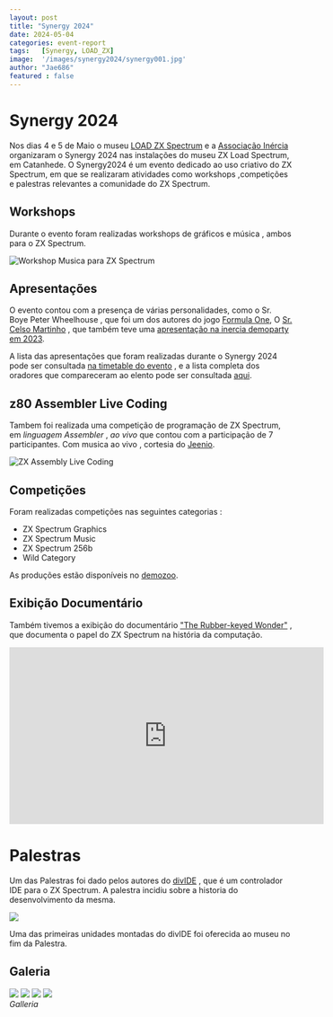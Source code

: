 ```yaml
---
layout: post
title: "Synergy 2024"
date: 2024-05-04
categories: event-report
tags:   [Synergy, LOAD_ZX]
image:  '/images/synergy2024/synergy001.jpg'
author: "Jae686"
featured : false
---
```


# Synergy 2024

Nos dias 4 e 5 de Maio o museu [LOAD ZX Spectrum](https://loadzx.com/) e a [Associação Inércia](https://inercia.pt) organizaram o Synergy 2024  nas instalações do museu ZX Load Spectrum, em Catanhede.
O Synergy2024 é um evento dedicado ao uso criativo do ZX Spectrum, em que se realizaram atividades como workshops ,competições e palestras relevantes a comunidade do ZX Spectrum.

## Workshops

Durante o evento foram realizadas workshops de gráficos e música , ambos para o ZX Spectrum.

![Workshop Musica para ZX Spectrum](/images/synergy2024/synergy002.jpg)

## Apresentações

O evento contou com a presença de várias personalidades, como o Sr. Boye Peter Wheelhouse , que foi um dos autores do jogo [Formula One](https://www.mobygames.com/game/15262/formula-one/), O [Sr. Celso Martinho](https://celso.io/) , que também teve uma [apresentação na inercia demoparty em 2023](https://youtu.be/gwIBO4F0oFA?si=ocAKjTJ-A2e-7Cec).


A lista das apresentações que foram realizadas durante o Synergy 2024 pode ser consultada [na timetable do evento](https://synergy2024.inercia.pt/index.php?page=Timetable) , e a lista completa dos oradores que compareceram ao elento pode ser consultada [aqui](https://synergy2024.inercia.pt/index.php?page=Guests).

## z80 Assembler Live Coding

Tambem foi realizada uma competição de programação de ZX Spectrum, em *linguagem Assembler* , *ao vivo* que contou com a participação de 7 participantes.
Com musica ao vivo , cortesia do [Jeenio](https://demozoo.org/sceners/3048/).

![ZX Assembly Live Coding](/images/synergy2024/zx80_assembly_live_coding.png)

## Competições

Foram realizadas competições nas seguintes categorias : 
* ZX Spectrum Graphics
* ZX Spectrum Music
* ZX Spectrum 256b
* Wild Category

As produções estão disponíveis no [demozoo](https://demozoo.org/parties/4904/).

## Exibição Documentário 

Também tivemos a exibição do documentário ["The Rubber-keyed Wonder"](https://www.kickstarter.com/projects/gamingchronicles/the-rubber-keyed-wonder-40-years-of-the-zx-spectrum) , que documenta o papel do ZX Spectrum na história da computação.


<iframe width="560" height="315" src="https://www.youtube.com/embed/OQulLuguKq0?si=492FFReuicfdWdpF" title="YouTube video player" frameborder="0" allow="accelerometer; autoplay; clipboard-write; encrypted-media; gyroscope; picture-in-picture; web-share" referrerpolicy="strict-origin-when-cross-origin" allowfullscreen></iframe>


# Palestras

Um das Palestras foi dado pelos autores do [divIDE](https://divide.cz/?x=manual) , que é um controlador IDE para o ZX Spectrum. A palestra incidiu sobre a historia do desenvolvimento da mesma.

![](/images/synergy2024/divide_001.png)

Uma das primeiras unidades montadas do divIDE foi oferecida ao museu no fim da Palestra.

## Galeria

<div class="gallery-box">
    <div class="gallery">
            <img src="/images/synergy2024/synergy003.jpg">
            <img src="/images/synergy2024/synergy004.jpg">
            <img src="/images/synergy2024/synergy005.jpg">
            <img src="/images/synergy2024/synergy006.jpg">
        </div>
        <em>Galleria</em>
</div>
